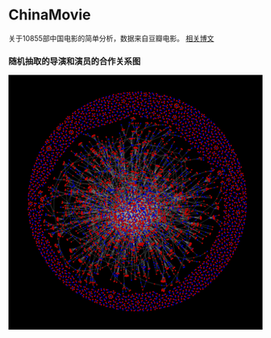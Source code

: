 ChinaMovie
============
>
关于10855部中国电影的简单分析，数据来自豆瓣电影。 
[相关博文](http://qxde01.blog.163.com/blog/static/673357442014049343239/)
### 随机抽取的导演和演员的合作关系图
![随机抽取的导演和演员的合作关系图](Movie_sample_Graph.png)
